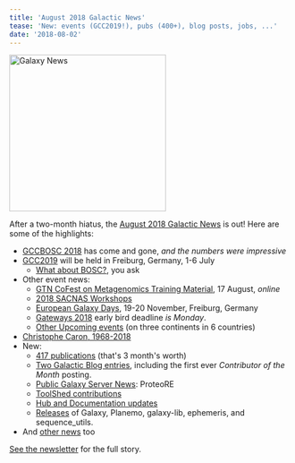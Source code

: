 ```yaml
---
title: 'August 2018 Galactic News'
tease: 'New: events (GCC2019!), pubs (400+), blog posts, jobs, ...'
date: '2018-08-02'
---
```

[<img class="float-right" src="/news/2018-08-galaxy-update/2018-08-news-summary.png" alt="Galaxy News" width="280" />](/galaxy-updates/2018-08/)

After a two-month hiatus, the [August  2018 Galactic News](/galaxy-updates/2018-08/) is out!  Here are some of the highlights:

* [GCCBOSC 2018](/galaxy-updates/2018-08/#gccbosc-2018-is-done) has come and gone, *and the numbers were impressive*
* [GCC2019](/galaxy-updates/2018-08/#2019-galaxy-community-conference-1-6-july-freiburg-germany) will be held in Freiburg, Germany, 1-6 July
    * [What about BOSC?](/galaxy-updates/2018-08/#what-about-bosc), you ask
* Other event news:
    * [GTN CoFest on Metagenomics Training Material](/galaxy-updates/2018-08/#gtn-cofest-on-metagenomics-training-material-17-august), 17 August, *online*
    * [2018 SACNAS Workshops](/galaxy-updates/2018-08/#2018-sacnas-workshops)
    * [European Galaxy Days](/galaxy-updates/2018-08/#european-galaxy-days-19-20-november-freiburg-germany), 19-20 November, Freiburg, Germany
    * [Gateways 2018](/galaxy-updates/2018-08/#gateways-2018) early bird deadline *is Monday*.
    * [Other Upcoming events](/galaxy-updates/2018-08/#upcoming-events) (on three continents in 6 countries)
* [Christophe Caron, 1968-2018](/galaxy-updates/2018-08/#christophe-caron-1968-2018)
* New:
    * [417 publications](/galaxy-updates/2018-08/#publications) (that's 3 month's worth)
    * [Two Galactic Blog entries](/galaxy-updates/2018-08/#new-galactic-blog-entries), including the first ever *Contributor of the Month* posting.
    * [Public Galaxy Server News](/galaxy-updates/2018-08/#public-galaxy-server-news): ProteoRE
    * [ToolShed contributions](/galaxy-updates/2018-08/#toolshed-contributions)
    * [Hub and Documentation updates](/galaxy-updates/2018-08/#hub-and-doc-updates)
    * [Releases](/galaxy-updates/2018-08/#releases) of Galaxy, Planemo, galaxy-lib, ephemeris, and sequence_utils.
* And [other news](/galaxy-updates/2018-08/#other-news) too

[See the newsletter](/galaxy-updates/2018-08/) for the full story.
